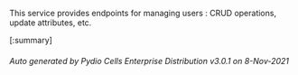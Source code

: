 






This service provides endpoints for managing users : CRUD operations, update attributes, etc.

[:summary]

###### Auto generated by Pydio Cells Enterprise Distribution v3.0.1 on 8-Nov-2021
